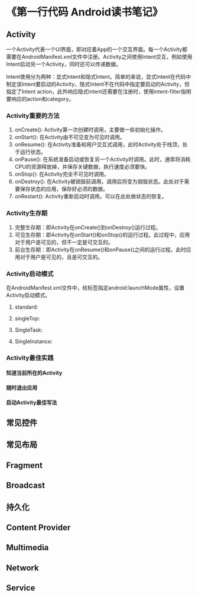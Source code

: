 # 《第一行代码 Android读书笔记》

## Activity
一个Activity代表一个UI界面，即对应着App的一个交互界面。每一个Activity都需要在AndroidManifest.xml文件中注册。Activity之间使用Intent交互，例如使用Intent启动另一个Activity，同时还可以传递数据。

Intent使用分为两种：显式Intent和隐式Intent。简单的来说，显式Intent在代码中制定该Intent要启动的Activity，隐式Intent不在代码中指定要启动的Activity，但指定了Intent action，此外响应隐式Intent还需要在注册时，使用intent-filter指明要响应的action和category。

### Activity重要的方法
1. onCreate(): Activity第一次创建时调用，主要做一些初始化操作。
2. onStart(): 在Activity由不可见变为可见时调用。
3. onResume(): 在Activity准备和用户交互式调用，此时Activity处于栈顶，处于运行状态。
4. onPause(): 在系统准备启动或恢复另一个Activity时调用。此时，通常将消耗CPU的资源释放掉，并保存关键数据，执行速度必须要快。
5. onStop(): 在Activity完全不可见时调用。
6. onDestroy(): 在Activity被销毁前调用，调用后将变为销毁状态。此处对于需要保存状态的应用，保存好必须的数据。
7. onRestart(): Activity重新启动时调用。可以在此处做状态的恢复。

### Activity生存期
1. 完整生存期：即Activity在onCreate()到onDestroy()运行过程。
2. 可见生存期：即Activity在onStart()和onStop()的运行过程。此过程中，应用对于用户是可见的，但不一定是可交互的。
3. 前台生存期：即Activity在onResume()和onPause()之间的运行过程。此时应用对于用户是可见的，且是可交互的。

### Activity启动模式
在AndroidManifest.xml文件中，给<activity>标签指定android:launchMode属性，设置Activity启动模式。

1. standard:

2. singleTop:

3. SingleTask:

4. SingleInstance: 





### Activity最佳实践

#### 知道当前所在的Activity


#### 随时退出应用


#### 启动Activity最佳写法



## 常见控件



## 常见布局


## Fragment


## Broadcast



## 持久化



## Content Provider


## Multimedia


## Network


## Service